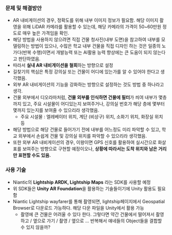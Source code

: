 ### 문제 및 해결방안
- AR 내비게이션의 경우, 정확도를 위해 내부 이미지 정보가 필요함. 해당 이미지 촬영을 위해 LiDAR 카메라를 활용할 수 있는데, 해당 카메라의 가격이 50~60만원 정도로 매우 높은 가격임을 확인. 
- 해당 방법을 사용하지 않으려면 직접 건물 청사진(내부 도면)을 참고하여 내부를 모델링하는 방법이 있으나, 수많은 학교 내부 건물을 직접 디자인 하는 것은 일종의 노가다(반복 수행)이면서 개발능력 또는 AI활용 능력 향상에는 큰 도움이 되지 않는다고 판단하였음.
- 따라서 **실내 AR 내비게이션을 철회**하는 방향으로 설정
- 길찾기의 핵심은 특정 강의실 또는 건물이 어디에 있는가를 알 수 있어야 한다고 생각했음.
- 외부 AR 내비게이션의 기능을 강화하는 방향으로 설정하는 것도 방법 중 하나라고 생각.
- 건물 외부에서 디오라마처럼, **건물 외부를 인식하면 건물에 필터**가 씌여 내부가 몇층까지 있고, 주요 시설물이 어디있는지 보여주거나, 강의실 번호가 해당 층에 몇부터 몇까지 있는지를 보여줄 수 있으리라 생각했음.
	- 주요 시설물 : 엘레베이터 위치, 계단 (비상구) 위치, 소화기 위치, 화장실 위치 등
- 해당 방법으로 해당 건물로 들어가기 전에 내부를 어느정도 미리 파악할 수 있고, 학교 외부에서 손쉽게 건물 및 강의실 위치를 파악할 수 있으리라 생각했음.
- 또한 외부 AR 내비게이션의 경우, 이왕이면 GPS 신호를 활용하여 실시간으로 화살표를 보여주는 방향으로 구현할 예정이오나, **상황에 따라서는 도착 위치와 남은 거리만 표현할 수도 있음.**
### 사용 기술
- Niantic의 **Lightship ARDK, Lightship Maps** 라는 SDK를 사용할 예정
- 위 SDK들은 **Unity AR Foundation**을 활용하는 기술들이기에 Unity 활용도 필요함
- Niantic Lightship wayfarer를 통해 촬영되면, lightship페이지에서 Geospatial Browser로 다운로드 가능하다. 해당 다운 파일을 Unity에서 활용 가능
	- 촬영에 큰 건물은 어려울 수 있다 한다. 그렇다면 약간 건물에서 떨어져서 촬영하고 / 옆으로 가기 / 촬영 / 옆으로 ... 반복해서 얘네들의 Object들을 결합할 수 있지 않을까?